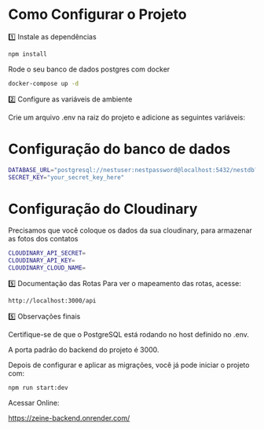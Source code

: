 # Como Configurar o Projeto

1️⃣ Instale as dependências

```bash
npm install
```

Rode o seu banco de dados postgres com docker

```bash
docker-compose up -d
```

2️⃣ Configure as variáveis de ambiente

Crie um arquivo .env na raiz do projeto e adicione as seguintes variáveis:

# Configuração do banco de dados

```bash
DATABASE_URL="postgresql://nestuser:nestpassword@localhost:5432/nestdb?schema=public"
SECRET_KEY="your_secret_key_here"
```

# Configuração do Cloudinary

Precisamos que você coloque os dados da sua cloudinary, para armazenar as fotos dos contatos

```bash
CLOUDINARY_API_SECRET=
CLOUDINARY_API_KEY=
CLOUDINARY_CLOUD_NAME=
```

5️⃣ Documentação das Rotas
Para ver o mapeamento das rotas, acesse:

```bash
http://localhost:3000/api
```

5️⃣ Observações finais

Certifique-se de que o PostgreSQL está rodando no host definido no .env.

A porta padrão do backend do projeto é 3000.

Depois de configurar e aplicar as migrações, você já pode iniciar o projeto com:

```bash
npm run start:dev
```

Acessar Online:

https://zeine-backend.onrender.com/
